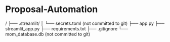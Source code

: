 # Proposal-Automation

/
├── .streamlit/
│   └── secrets.toml (not committed to git)
├── app.py
├── streamlit_app.py
├── requirements.txt
├── .gitignore
└── mom_database.db (not committed to git)
